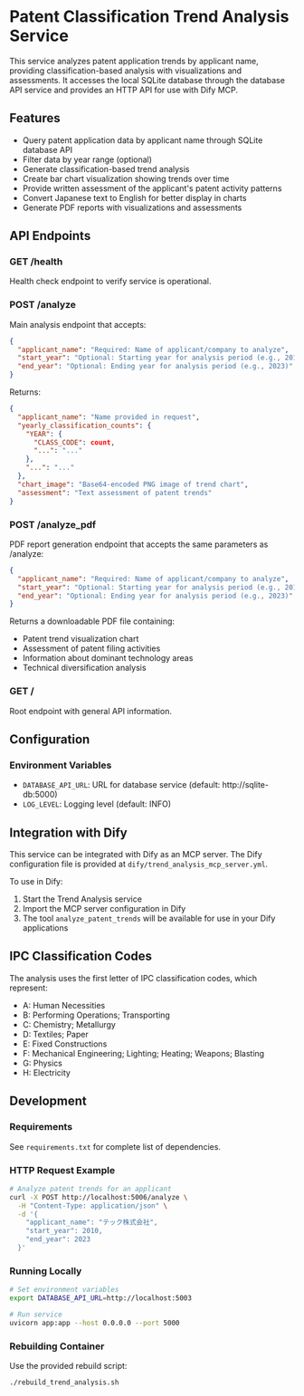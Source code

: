 # Patent Classification Trend Analysis Service

This service analyzes patent application trends by applicant name, providing classification-based analysis with visualizations and assessments. It accesses the local SQLite database through the database API service and provides an HTTP API for use with Dify MCP.

## Features

- Query patent application data by applicant name through SQLite database API
- Filter data by year range (optional)
- Generate classification-based trend analysis 
- Create bar chart visualization showing trends over time
- Provide written assessment of the applicant's patent activity patterns
- Convert Japanese text to English for better display in charts
- Generate PDF reports with visualizations and assessments

## API Endpoints

### GET /health
Health check endpoint to verify service is operational.

### POST /analyze
Main analysis endpoint that accepts:
```json
{
  "applicant_name": "Required: Name of applicant/company to analyze",
  "start_year": "Optional: Starting year for analysis period (e.g., 2010)",
  "end_year": "Optional: Ending year for analysis period (e.g., 2023)"
}
```

Returns:
```json
{
  "applicant_name": "Name provided in request",
  "yearly_classification_counts": {
    "YEAR": {
      "CLASS_CODE": count,
      "...": "..."
    },
    "...": "..."
  },
  "chart_image": "Base64-encoded PNG image of trend chart",
  "assessment": "Text assessment of patent trends"
}
```

### POST /analyze_pdf
PDF report generation endpoint that accepts the same parameters as /analyze:
```json
{
  "applicant_name": "Required: Name of applicant/company to analyze",
  "start_year": "Optional: Starting year for analysis period (e.g., 2010)",
  "end_year": "Optional: Ending year for analysis period (e.g., 2023)"
}
```

Returns a downloadable PDF file containing:
- Patent trend visualization chart
- Assessment of patent filing activities
- Information about dominant technology areas
- Technical diversification analysis

### GET /
Root endpoint with general API information.

## Configuration

### Environment Variables

- `DATABASE_API_URL`: URL for database service (default: http://sqlite-db:5000)
- `LOG_LEVEL`: Logging level (default: INFO)

## Integration with Dify

This service can be integrated with Dify as an MCP server. The Dify configuration file is provided at `dify/trend_analysis_mcp_server.yml`.

To use in Dify:
1. Start the Trend Analysis service
2. Import the MCP server configuration in Dify
3. The tool `analyze_patent_trends` will be available for use in your Dify applications

## IPC Classification Codes

The analysis uses the first letter of IPC classification codes, which represent:

- A: Human Necessities
- B: Performing Operations; Transporting
- C: Chemistry; Metallurgy
- D: Textiles; Paper
- E: Fixed Constructions
- F: Mechanical Engineering; Lighting; Heating; Weapons; Blasting
- G: Physics
- H: Electricity

## Development

### Requirements

See `requirements.txt` for complete list of dependencies.

### HTTP Request Example

```bash
# Analyze patent trends for an applicant
curl -X POST http://localhost:5006/analyze \
  -H "Content-Type: application/json" \
  -d '{
    "applicant_name": "テック株式会社",
    "start_year": 2010,
    "end_year": 2023
  }'
```

### Running Locally

```bash
# Set environment variables
export DATABASE_API_URL=http://localhost:5003

# Run service
uvicorn app:app --host 0.0.0.0 --port 5000
```

### Rebuilding Container

Use the provided rebuild script:
```bash
./rebuild_trend_analysis.sh
